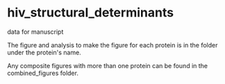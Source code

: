 # hiv_structural_determinants
data for manuscript

The figure and analysis to make the figure for each protein is in the folder under the protein's name.

Any composite figures with more than one protein can be found in the combined_figures folder.

